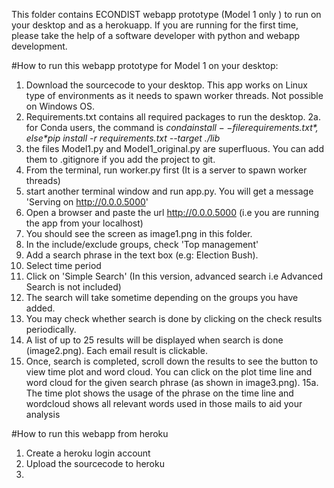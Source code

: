 This folder contains ECONDIST webapp prototype (Model 1 only ) to run on your desktop and as a herokuapp.
If you are running for the first time, please take the help of a software developer with python and webapp development.

#How to run this webapp prototype for Model 1 on your desktop:
1. Download the sourcecode to your desktop. This app works on Linux type of environments as it needs to spawn worker threads. Not possible on Windows OS.
2. Requirements.txt contains all required packages to run the desktop.
2a. for Conda users, the command is *$conda install --file requirements.txt* , else *$pip install -r requirements.txt --target ./lib*
3. the files Model1.py and Model1_original.py are superfluous. You can add them to .gitignore if you add the project to git.
4. From the terminal, run worker.py first (It is a server to spawn worker threads)
5. start another terminal window and run app.py. You will get a message 'Serving on http://0.0.0.5000'
6. Open a browser and paste the url http://0.0.0.5000 (i.e you are running the app from your localhost)
7. You should see the screen as image1.png in this folder.
8. In the include/exclude groups, check 'Top management' 
9. Add a search phrase in the text box (e.g: Election Bush).
10. Select time period
11. Click on 'Simple Search' (In this version, advanced search i.e Advanced Search is not included)
12. The search will take sometime depending on the groups you have added.
13. You may check whether search is done by clicking on the check results periodically.
14. A list of up to 25 results will be displayed when search is done (image2.png). Each email result is clickable.
15. Once, search is completed, scroll down the results to see the button to view time plot and word cloud. You can click on the plot time line and word cloud for the given search phrase (as shown in image3.png).
15a. The time plot shows the usage of the phrase on the time line and wordcloud shows all relevant words used in those mails to aid your analysis

#How to run this webapp from heroku
1. Create a heroku login account
2. Upload the sourcecode to heroku
3. 
